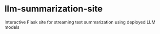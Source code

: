 # llm-summarization-site
Interactive Flask site for streaming text summarization using deployed LLM models

